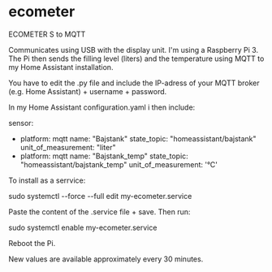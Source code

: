 # ecometer
ECOMETER S to MQTT

Communicates using USB with the display unit. I'm using a Raspberry Pi 3. The Pi then sends the filling level (liters) and the temperature using MQTT to my Home Assistant installation.

You have to edit the .py file and include the IP-adress of your MQTT broker (e.g. Home Assistant) + username + password.

In my Home Assistant configuration.yaml i then include:

sensor:
  - platform: mqtt
    name: "Bajstank"
    state_topic: "homeassistant/bajstank"
    unit_of_measurement: "liter"
  - platform: mqtt
    name: "Bajstank_temp"
    state_topic: "homeassistant/bajstank_temp"
    unit_of_measurement: '°C'   

To install as a serrvice:

sudo systemctl --force --full edit my-ecometer.service

Paste the content of the .service file + save. Then run:

sudo systemctl enable my-ecometer.service

Reboot the Pi.

New values are available approximately every 30 minutes.  
